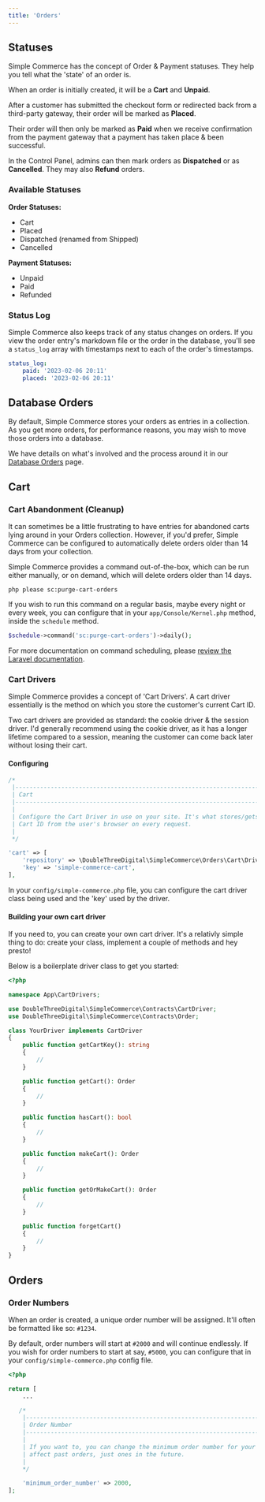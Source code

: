 ```yaml
---
title: 'Orders'
---
```


## Statuses

Simple Commerce has the concept of Order & Payment statuses. They help you tell what the 'state' of an order is.

When an order is initially created, it will be a **Cart** and **Unpaid**.

After a customer has submitted the checkout form or redirected back from a third-party gateway, their order will be marked as **Placed**.

Their order will then only be marked as **Paid** when we receive confirmation from the payment gateway that a payment has taken place & been successful.

In the Control Panel, admins can then mark orders as **Dispatched** or as **Cancelled**. They may also **Refund** orders.

### Available Statuses

**Order Statuses:**

-   Cart
-   Placed
-   Dispatched (renamed from Shipped)
-   Cancelled

**Payment Statuses:**

-   Unpaid
-   Paid
-   Refunded

### Status Log

Simple Commerce also keeps track of any status changes on orders. If you view the order entry's markdown file or the order in the database, you'll see a `status_log` array with timestamps next to each of the order's timestamps.

```yaml
status_log:
    paid: '2023-02-06 20:11'
    placed: '2023-02-06 20:11'
```

## Database Orders

By default, Simple Commerce stores your orders as entries in a collection. As you get more orders, for performance reasons, you may wish to move those orders into a database.

We have details on what's involved and the process around it in our [Database Orders](/database-orders) page.

## Cart

### Cart Abandonment (Cleanup)

It can sometimes be a little frustrating to have entries for abandoned carts lying around in your Orders collection. However, if you'd prefer, Simple Commerce can be configured to automatically delete orders older than 14 days from your collection.

Simple Commerce provides a command out-of-the-box, which can be run either manually, or on demand, which will delete orders older than 14 days.

```
php please sc:purge-cart-orders
```

If you wish to run this command on a regular basis, maybe every night or every week, you can configure that in your `app/Console/Kernel.php` method, inside the `schedule` method.

```php
$schedule->command('sc:purge-cart-orders')->daily();
```

For more documentation on command scheduling, please [review the Laravel documentation](https://laravel.com/docs/master/scheduling#scheduling-artisan-commands).

### Cart Drivers

Simple Commerce provides a concept of 'Cart Drivers'. A cart driver essentially is the method on which you store the customer's current Cart ID.

Two cart drivers are provided as standard: the cookie driver & the session driver. I'd generally recommend using the cookie driver, as it has a longer lifetime compared to a session, meaning the customer can come back later without losing their cart.

#### Configuring

```php
/*
 |--------------------------------------------------------------------------
 | Cart
 |--------------------------------------------------------------------------
 |
 | Configure the Cart Driver in use on your site. It's what stores/gets the
 | Cart ID from the user's browser on every request.
 |
 */

'cart' => [
    'repository' => \DoubleThreeDigital\SimpleCommerce\Orders\Cart\Drivers\CookieDriver::class,
    'key' => 'simple-commerce-cart',
],
```

In your `config/simple-commerce.php` file, you can configure the cart driver class being used and the 'key' used by the driver.

#### Building your own cart driver

If you need to, you can create your own cart driver. It's a relativly simple thing to do: create your class, implement a couple of methods and hey presto!

Below is a boilerplate driver class to get you started:

```php
<?php

namespace App\CartDrivers;

use DoubleThreeDigital\SimpleCommerce\Contracts\CartDriver;
use DoubleThreeDigital\SimpleCommerce\Contracts\Order;

class YourDriver implements CartDriver
{
    public function getCartKey(): string
    {
        //
    }

    public function getCart(): Order
    {
        //
    }

    public function hasCart(): bool
    {
        //
    }

    public function makeCart(): Order
    {
        //
    }

    public function getOrMakeCart(): Order
    {
        //
    }

    public function forgetCart()
    {
        //
    }
}
```

## Orders

### Order Numbers

When an order is created, a unique order number will be assigned. It'll often be formatted like so: `#1234`.

By default, order numbers will start at `#2000` and will continue endlessly. If you wish for order numbers to start at say, `#5000`, you can configure that in your `config/simple-commerce.php` config file.

```php
<?php

return [
	...

   /*
    |--------------------------------------------------------------------------
    | Order Number
    |--------------------------------------------------------------------------
    |
    | If you want to, you can change the minimum order number for your store. This won't
    | affect past orders, just ones in the future.
    |
    */

    'minimum_order_number' => 2000,
];
```
